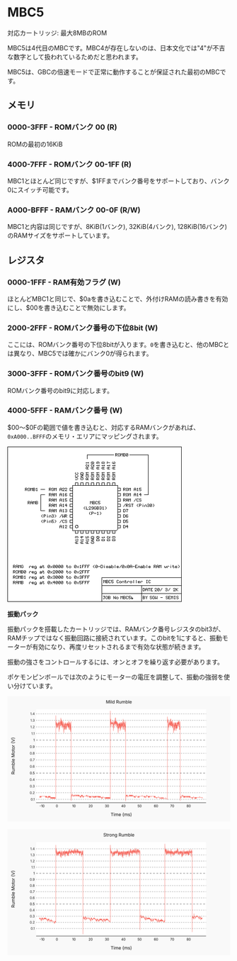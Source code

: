 # MBC5

対応カートリッジ: 最大8MBのROM

MBC5は4代目のMBCです。MBC4が存在しないのは、日本文化では"4"が不吉な数字として扱われているためだと思われます。

MBC5は、GBCの倍速モードで正常に動作することが保証された最初のMBCです。

## メモリ

### 0000-3FFF - ROMバンク 00 (R)

ROMの最初の16KiB

### 4000-7FFF - ROMバンク 00-1FF (R)

MBC1とほとんど同じですが、\$1FFまでバンク番号をサポートしており、バンク0にスイッチ可能です。

### A000-BFFF - RAMバンク 00-0F (R/W)

MBC1と内容は同じですが、8KiB(1バンク), 32KiB(4バンク), 128KiB(16バンク)のRAMサイズをサポートしています。

## レジスタ

### 0000-1FFF - RAM有効フラグ (W)

ほとんどMBC1と同じで、\$0aを書き込むことで、外付けRAMの読み書きを有効にし、\$00を書き込むことで無効にします。

### 2000-2FFF - ROMバンク番号の下位8bit (W)

ここには、ROMバンク番号の下位8bitが入ります。`0`を書き込むと、他のMBCとは異なり、MBC5では確かにバンク0が得られます。

### 3000-3FFF - ROMバンク番号のbit9 (W)

ROMバンク番号のbit9に対応します。

### 4000-5FFF - RAMバンク番号 (W)

\$00～\$0Fの範囲で値を書き込むと、対応するRAMバンクがあれば、`0xA000..BFFF`のメモリ・エリアにマッピングされます。

![](../../images/mbc5/pin.png)

**振動パック**

振動パックを搭載したカートリッジでは、RAMバンク番号レジスタのbit3が、RAMチップではなく振動回路に接続されています。このbitを1にすると、振動モーターが有効になり、再度リセットされるまで有効な状態が続きます。

振動の強さをコントロールするには、オンとオフを繰り返す必要があります。

ポケモンピンボールでは次のようにモーターの電圧を調整して、振動の強弱を使い分けています。

![](../../images/mbc5/rumble_mild.svg)

![](../../images/mbc5/rumble_strong.svg)
